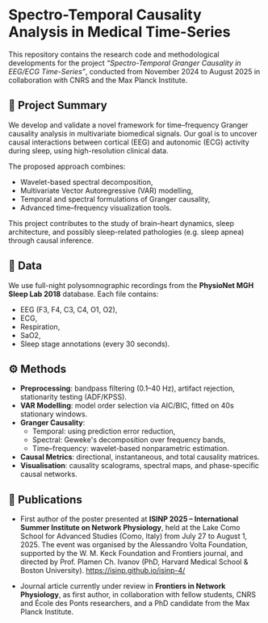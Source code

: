 # Spectro-Temporal Causality Analysis in Medical Time-Series

This repository contains the research code and methodological developments for the project *“Spectro-Temporal Granger Causality in EEG/ECG Time-Series”*, conducted from November 2024 to August 2025 in collaboration with CNRS and the Max Planck Institute.

## 📌 Project Summary

We develop and validate a novel framework for time–frequency Granger causality analysis in multivariate biomedical signals. Our goal is to uncover causal interactions between cortical (EEG) and autonomic (ECG) activity during sleep, using high-resolution clinical data.

The proposed approach combines:
- Wavelet-based spectral decomposition,
- Multivariate Vector Autoregressive (VAR) modelling,
- Temporal and spectral formulations of Granger causality,
- Advanced time–frequency visualization tools.

This project contributes to the study of brain–heart dynamics, sleep architecture, and possibly sleep-related pathologies (e.g. sleep apnea) through causal inference.

## 🧠 Data

We use full-night polysomnographic recordings from the **PhysioNet MGH Sleep Lab 2018** database. Each file contains:
- EEG (F3, F4, C3, C4, O1, O2),
- ECG,
- Respiration,
- SaO2,
- Sleep stage annotations (every 30 seconds).

## ⚙️ Methods

- **Preprocessing**: bandpass filtering (0.1–40 Hz), artifact rejection, stationarity testing (ADF/KPSS).
- **VAR Modelling**: model order selection via AIC/BIC, fitted on 40s stationary windows.
- **Granger Causality**:
  - Temporal: using prediction error reduction,
  - Spectral: Geweke's decomposition over frequency bands,
  - Time–frequency: wavelet-based nonparametric estimation.
- **Causal Metrics**: directional, instantaneous, and total causality matrices.
- **Visualisation**: causality scalograms, spectral maps, and phase-specific causal networks.

## 🧾 Publications

- First author of the poster presented at **ISINP 2025 – International Summer Institute on Network Physiology**, held at the Lake Como School for Advanced Studies (Como, Italy) from July 27 to August 1, 2025. The event was organised by the Alessandro Volta Foundation, supported by the W. M. Keck Foundation and Frontiers journal, and directed by Prof. Plamen Ch. Ivanov (PhD, Harvard Medical School & Boston University).
https://isinp.github.io/isinp-4/

- Journal article currently under review in **Frontiers in Network Physiology**, as first author, in collaboration with fellow students, CNRS and École des Ponts researchers, and a PhD candidate from the Max Planck Institute.

